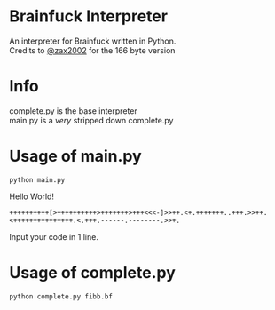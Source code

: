 # Brainfuck Interpreter
An interpreter for Brainfuck written in Python.  
Credits to [@zax2002](https://github.com/zax2002) for the 166 byte version 
# Info
complete.py is the base interpreter  
main.py is a _very_ stripped down complete.py   

# Usage of main.py
```
python main.py
```
Hello World!
```
++++++++++[>++++++++++>+++++++>+++<<<-]>>++.<+.+++++++..+++.>>++.<+++++++++++++++.<.+++.------.--------.>>+.
```
Input your code in 1 line.
# Usage of complete.py
```
python complete.py fibb.bf
```
